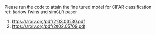 Please run the code to attain the fine tuned model for CIFAR classification 
ref:
Barlow Twins and simCLR paper
1) https://arxiv.org/pdf/2103.03230.pdf
2) https://arxiv.org/pdf/2002.05709.pdf
